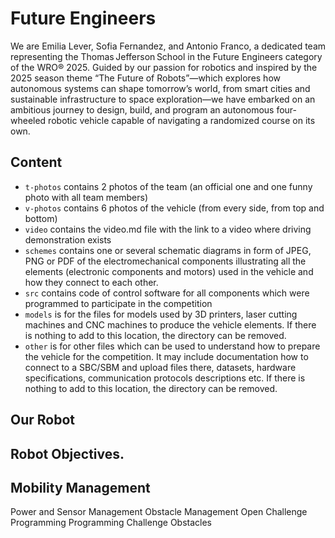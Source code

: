 Future Engineers
====

We are Emilia Lever, Sofia Fernandez, and Antonio Franco, a dedicated team representing the Thomas Jefferson School in the Future Engineers category of the WRO® 2025. Guided by our passion for robotics and inspired by the 2025 season theme “The Future of Robots”—which explores how autonomous systems can shape tomorrow’s world, from smart cities and sustainable infrastructure to space exploration—we have embarked on an ambitious journey to design, build, and program an autonomous four-wheeled robotic vehicle capable of navigating a randomized course on its own.

## Content

* `t-photos` contains 2 photos of the team (an official one and one funny photo with all team members)
* `v-photos` contains 6 photos of the vehicle (from every side, from top and bottom)
* `video` contains the video.md file with the link to a video where driving demonstration exists
* `schemes` contains one or several schematic diagrams in form of JPEG, PNG or PDF of the electromechanical components illustrating all the elements (electronic components and motors) used in the vehicle and how they connect to each other.
* `src` contains code of control software for all components which were programmed to participate in the competition
* `models` is for the files for models used by 3D printers, laser cutting machines and CNC machines to produce the vehicle elements. If there is nothing to add to this location, the directory can be removed.
* `other` is for other files which can be used to understand how to prepare the vehicle for the competition. It may include documentation how to connect to a SBC/SBM and upload files there, datasets, hardware specifications, communication protocols descriptions etc. If there is nothing to add to this location, the directory can be removed.

## Our Robot

## Robot Objectives.




## Mobility Management

Power and Sensor Management
Obstacle Management
Open Challenge Programming
Programming Challenge Obstacles
